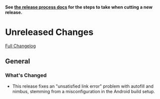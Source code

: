 **See [the release process docs](docs/howtos/cut-a-new-release.md) for the steps to take when cutting a new release.**

# Unreleased Changes

[Full Changelog](https://github.com/mozilla/application-services/compare/v72.0.0...main)

## General

### What's Changed

- This release fixes an "unsatisfied link error" problem with autofill and nimbus,
  stemming from a misconfiguration in the Android build setup.
